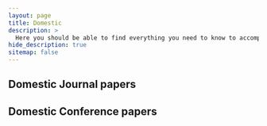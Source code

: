 ```yaml
---
layout: page
title: Domestic
description: >
  Here you should be able to find everything you need to know to accomplish the most common tasks when blogging with Hydejack.
hide_description: true
sitemap: false
---
```

<!-- ## Getting started -->


## Domestic Journal papers

## Domestic Conference papers